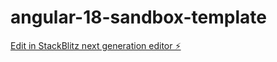 # angular-18-sandbox-template

[Edit in StackBlitz next generation editor ⚡️](https://stackblitz.com/~/github.com/HarshaSuranjith/angular-18-sandbox-template)